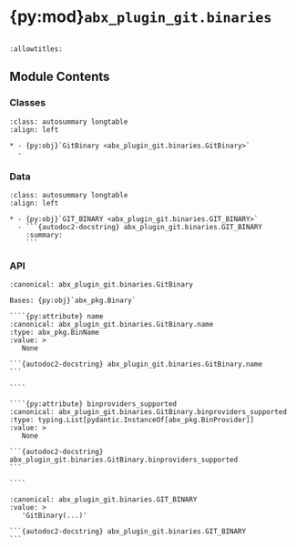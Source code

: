 # {py:mod}`abx_plugin_git.binaries`

```{py:module} abx_plugin_git.binaries
```

```{autodoc2-docstring} abx_plugin_git.binaries
:allowtitles:
```

## Module Contents

### Classes

````{list-table}
:class: autosummary longtable
:align: left

* - {py:obj}`GitBinary <abx_plugin_git.binaries.GitBinary>`
  -
````

### Data

````{list-table}
:class: autosummary longtable
:align: left

* - {py:obj}`GIT_BINARY <abx_plugin_git.binaries.GIT_BINARY>`
  - ```{autodoc2-docstring} abx_plugin_git.binaries.GIT_BINARY
    :summary:
    ```
````

### API

`````{py:class} GitBinary(/, **data: typing.Any)
:canonical: abx_plugin_git.binaries.GitBinary

Bases: {py:obj}`abx_pkg.Binary`

````{py:attribute} name
:canonical: abx_plugin_git.binaries.GitBinary.name
:type: abx_pkg.BinName
:value: >
   None

```{autodoc2-docstring} abx_plugin_git.binaries.GitBinary.name
```

````

````{py:attribute} binproviders_supported
:canonical: abx_plugin_git.binaries.GitBinary.binproviders_supported
:type: typing.List[pydantic.InstanceOf[abx_pkg.BinProvider]]
:value: >
   None

```{autodoc2-docstring} abx_plugin_git.binaries.GitBinary.binproviders_supported
```

````

`````

````{py:data} GIT_BINARY
:canonical: abx_plugin_git.binaries.GIT_BINARY
:value: >
   'GitBinary(...)'

```{autodoc2-docstring} abx_plugin_git.binaries.GIT_BINARY
```

````
